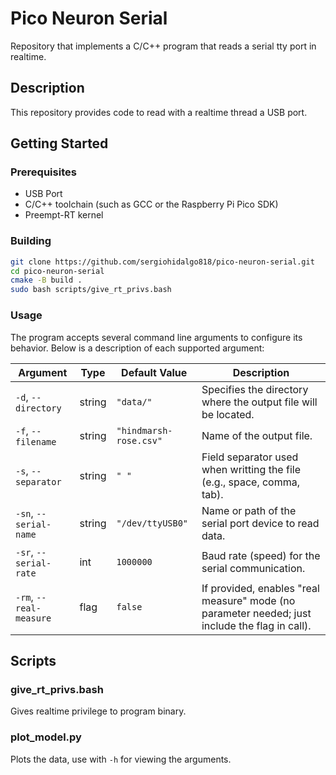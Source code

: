 # Pico Neuron Serial

Repository that implements a C/C++ program that reads a serial tty port in realtime.

## Description

This repository provides code to read with a realtime thread a USB port.

## Getting Started

### Prerequisites

- USB Port
- C/C++ toolchain (such as GCC or the Raspberry Pi Pico SDK)
- Preempt-RT kernel

### Building

```sh
git clone https://github.com/sergiohidalgo818/pico-neuron-serial.git
cd pico-neuron-serial
cmake -B build .
sudo bash scripts/give_rt_privs.bash
```

### Usage

The program accepts several command line arguments to configure its behavior. Below is a description of each supported argument:

| Argument                | Type   | Default Value        | Description                                                                                   |
|-------------------------|--------|----------------------|-----------------------------------------------------------------------------------------------|
| `-d`, `--directory`     | string | `"data/"`            | Specifies the directory where the output file will be located.                                       |
| `-f`, `--filename`      | string | `"hindmarsh-rose.csv"` | Name of the output file.                                                             |
| `-s`, `--separator`     | string | `" "`                | Field separator used when writting the file (e.g., space, comma, tab).                         |
| `-sn`, `--serial-name`  | string | `"/dev/ttyUSB0"`     | Name or path of the serial port device to read data.                              |
| `-sr`, `--serial-rate`  | int    | `1000000`            | Baud rate (speed) for the serial communication.                                               |
| `-rm`, `--real-measure` | flag   | `false`              | If provided, enables "real measure" mode (no parameter needed; just include the flag in call).|



## Scripts

### give_rt_privs.bash

Gives realtime privilege to program binary.

### plot_model.py

Plots the data, use with `-h` for viewing the arguments.
